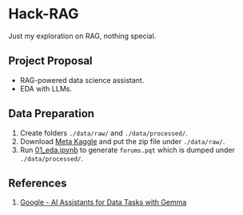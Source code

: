 # Hack-RAG

Just my exploration on RAG, nothing special.

## Project Proposal
* RAG-powered data science assistant.
* EDA with LLMs.

## Data Preparation
1. Create folders `./data/raw/` and `./data/processed/`.
1. Download [Meta Kaggle](https://www.kaggle.com/datasets/kaggle/meta-kaggle/data) and put the zip file under `./data/raw/`.
2. Run [01_eda.ipynb](https://github.com/JiangJiaWei1103/Hack-RAG/blob/main/01_eda.ipynb) to generate `forums.pqt` which is dumped under `./data/processed/`.

## References
1. [Google - AI Assistants for Data Tasks with Gemma](https://www.kaggle.com/competitions/data-assistants-with-gemma/)
